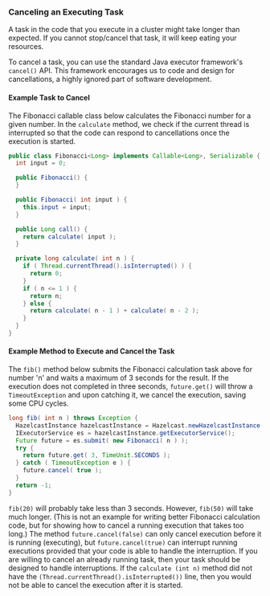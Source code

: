 


### Canceling an Executing Task

A task in the code that you execute in a cluster might take longer than expected. If you cannot stop/cancel that task, it will keep eating your resources. 

To cancel a task, you can use the standard Java executor framework's `cancel()` API. This framework encourages us to code and design for cancellations, a highly ignored part of software development.

#### Example Task to Cancel

The Fibonacci callable class below calculates the Fibonacci number for a given number. In the `calculate` method, we check if the current thread is interrupted so that the code can respond to cancellations once the execution is started. 

```java
public class Fibonacci<Long> implements Callable<Long>, Serializable {
  int input = 0; 

  public Fibonacci() { 
  } 

  public Fibonacci( int input ) { 
    this.input = input;
  } 

  public Long call() {
    return calculate( input );
  }

  private long calculate( int n ) {
    if ( Thread.currentThread().isInterrupted() ) {
      return 0;
    }
    if ( n <= 1 ) {
      return n;
    } else {
      return calculate( n - 1 ) + calculate( n - 2 );
    }
  }
}
```

#### Example Method to Execute and Cancel the Task

The `fib()` method below submits the Fibonacci calculation task above for number 'n' and waits a maximum of 3 seconds for the result. If the execution does not completed in three seconds, `future.get()` will throw a `TimeoutException` and upon catching it, we cancel the execution, saving some CPU cycles.

```java
long fib( int n ) throws Exception {
  HazelcastInstance hazelcastInstance = Hazelcast.newHazelcastInstance();
  IExecutorService es = hazelcastInstance.getExecutorService();
  Future future = es.submit( new Fibonacci( n ) );  
  try {
    return future.get( 3, TimeUnit.SECONDS );
  } catch ( TimeoutException e ) {
    future.cancel( true );            
  }
  return -1;
}
```

`fib(20)` will probably take less than 3 seconds. However, `fib(50)` will take much longer. (This is not an example for writing better Fibonacci calculation code, but for showing how to cancel a running execution that takes too long.) The method `future.cancel(false)` can only cancel execution before it is running (executing), but `future.cancel(true)` can interrupt running executions provided that your code is able to handle the interruption. If you are willing to cancel an already running task, then your task should be designed to handle interruptions. If the `calculate (int n)` method did not have the `(Thread.currentThread().isInterrupted())` line, then you would not be able to cancel the execution after it is started.


